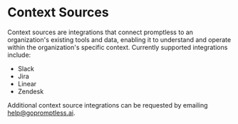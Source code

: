 # Context Sources

Context sources are integrations that connect promptless to an organization's existing tools and data, enabling it to understand and operate within the organization's specific context. Currently supported integrations include:

- Slack
- Jira  
- Linear
- Zendesk

Additional context source integrations can be requested by emailing help@gopromptless.ai.